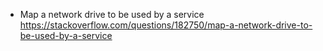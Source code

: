 - Map a network drive to be used by a service
https://stackoverflow.com/questions/182750/map-a-network-drive-to-be-used-by-a-service
